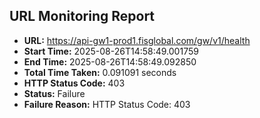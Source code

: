 ## URL Monitoring Report

- **URL:** https://api-gw1-prod1.fisglobal.com/gw/v1/health
- **Start Time:** 2025-08-26T14:58:49.001759
- **End Time:** 2025-08-26T14:58:49.092850
- **Total Time Taken:** 0.091091 seconds
- **HTTP Status Code:** 403
- **Status:** Failure
- **Failure Reason:** HTTP Status Code: 403
